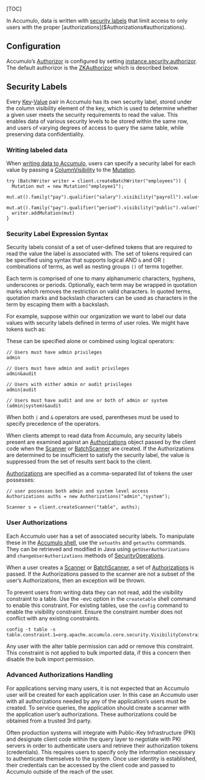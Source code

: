[TOC]

In Accumulo, data is written with [security labels]($Authorizations#security-labels) that limit access to only users with the proper [authorizations]($Authorizations#authorizations).

Configuration
-------------------------------------------------------------------------------------------

Accumulo’s [Authorizor](https://static.javadoc.io/org.apache.accumulo/accumulo-server-base/2.1.2/org/apache/accumulo/server/security/handler/Authorizor.html) is configured by setting [instance.security.authorizor](https://accumulo.apache.org/docs/2.x/configuration/server-properties#instance_security_authorizor). The default authorizor is the [ZKAuthorizor](https://static.javadoc.io/org.apache.accumulo/accumulo-server-base/2.1.2/org/apache/accumulo/server/security/handler/ZKAuthorizor.html) which is described below.

Security Labels
-----------------------------------------------------------------------------------------------

Every [Key](https://static.javadoc.io/org.apache.accumulo/accumulo-core/2.1.2/org/apache/accumulo/core/data/Key.html)\-[Value](https://static.javadoc.io/org.apache.accumulo/accumulo-core/2.1.2/org/apache/accumulo/core/data/Value.html) pair in Accumulo has its own security label, stored under the column visibility element of the key, which is used to determine whether a given user meets the security requirements to read the value. This enables data of various security levels to be stored within the same row, and users of varying degrees of access to query the same table, while preserving data confidentiality.

### Writing labeled data

When [writing data to Accumulo]($Accumulo-Clients#writing-data), users can specify a security label for each value by passing a [ColumnVisibility](https://static.javadoc.io/org.apache.accumulo/accumulo-core/2.1.2/org/apache/accumulo/core/security/ColumnVisibility.html) to the [Mutation](https://static.javadoc.io/org.apache.accumulo/accumulo-core/2.1.2/org/apache/accumulo/core/data/Mutation.html).

```
try (BatchWriter writer = client.createBatchWriter("employees")) {
  Mutation mut = new Mutation("employee1");
  mut.at().family("pay").qualifier("salary").visibility("payroll").value("50000");
  mut.at().family("pay").qualifier("period").visibility("public").value("monthly");
  writer.addMutation(mut)
}
```

### Security Label Expression Syntax

Security labels consist of a set of user-defined tokens that are required to read the value the label is associated with. The set of tokens required can be specified using syntax that supports logical AND `&` and OR `|` combinations of terms, as well as nesting groups `()` of terms together.

Each term is comprised of one to many alphanumeric characters, hyphens, underscores or periods. Optionally, each term may be wrapped in quotation marks which removes the restriction on valid characters. In quoted terms, quotation marks and backslash characters can be used as characters in the term by escaping them with a backslash.

For example, suppose within our organization we want to label our data values with security labels defined in terms of user roles. We might have tokens such as:

These can be specified alone or combined using logical operators:

```
// Users must have admin privileges
admin

// Users must have admin and audit privileges
admin&audit

// Users with either admin or audit privileges
admin|audit

// Users must have audit and one or both of admin or system
(admin|system)&audit
```

When both `|` and `&` operators are used, parentheses must be used to specify precedence of the operators.

When clients attempt to read data from Accumulo, any security labels present are examined against an [Authorizations](https://static.javadoc.io/org.apache.accumulo/accumulo-core/2.1.2/org/apache/accumulo/core/security/Authorizations.html) object passed by the client code when the [Scanner](https://static.javadoc.io/org.apache.accumulo/accumulo-core/2.1.2/org/apache/accumulo/core/client/Scanner.html) or [BatchScanner](https://static.javadoc.io/org.apache.accumulo/accumulo-core/2.1.2/org/apache/accumulo/core/client/BatchScanner.html) are created. If the Authorizations are determined to be insufficient to satisfy the security label, the value is suppressed from the set of results sent back to the client.

[Authorizations](https://static.javadoc.io/org.apache.accumulo/accumulo-core/2.1.2/org/apache/accumulo/core/security/Authorizations.html) are specified as a comma-separated list of tokens the user possesses:

```
// user possesses both admin and system level access
Authorizations auths = new Authorizations("admin","system");

Scanner s = client.createScanner("table", auths);
```

### User Authorizations

Each Accumulo user has a set of associated security labels. To manipulate these in the [Accumulo shell](https://accumulo.apache.org/docs/2.x/getting-started/shell), use the `setuaths` and `getauths` commands. They can be retrieved and modified in Java using `getUserAuthorizations` and `changeUserAuthorizations` methods of [SecurityOperations](https://static.javadoc.io/org.apache.accumulo/accumulo-core/2.1.2/org/apache/accumulo/core/client/admin/SecurityOperations.html).

When a user creates a [Scanner](https://static.javadoc.io/org.apache.accumulo/accumulo-core/2.1.2/org/apache/accumulo/core/client/Scanner.html) or [BatchScanner](https://static.javadoc.io/org.apache.accumulo/accumulo-core/2.1.2/org/apache/accumulo/core/client/BatchScanner.html), a set of [Authorizations](https://static.javadoc.io/org.apache.accumulo/accumulo-core/2.1.2/org/apache/accumulo/core/security/Authorizations.html) is passed. If the Authorizations passed to the scanner are not a subset of the user’s Authorizations, then an exception will be thrown.

To prevent users from writing data they can not read, add the visibility constraint to a table. Use the -evc option in the `createtable` shell command to enable this constraint. For existing tables, use the `config` command to enable the visibility constraint. Ensure the constraint number does not conflict with any existing constraints.

```
config -t table -s table.constraint.1=org.apache.accumulo.core.security.VisibilityConstraint
```

Any user with the alter table permission can add or remove this constraint. This constraint is not applied to bulk imported data, if this a concern then disable the bulk import permission.

### Advanced Authorizations Handling

For applications serving many users, it is not expected that an Accumulo user will be created for each application user. In this case an Accumulo user with all authorizations needed by any of the application’s users must be created. To service queries, the application should create a scanner with the application user’s authorizations. These authorizations could be obtained from a trusted 3rd party.

Often production systems will integrate with Public-Key Infrastructure (PKI) and designate client code within the query layer to negotiate with PKI servers in order to authenticate users and retrieve their authorization tokens (credentials). This requires users to specify only the information necessary to authenticate themselves to the system. Once user identity is established, their credentials can be accessed by the client code and passed to Accumulo outside of the reach of the user.
